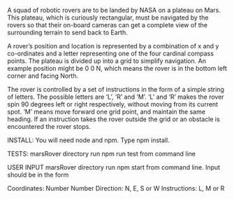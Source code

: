 A squad of robotic rovers are to be landed by NASA on a plateau on Mars. This plateau, which is curiously rectangular, must be navigated by the rovers so that their on-board cameras can get a complete view of the surrounding terrain to send back to Earth.

A rover’s position and location is represented by a combination of x and y co-ordinates and a letter representing one of the four cardinal compass points. The plateau is divided up into a grid to simplify navigation. An example position might be 0 0 N, which means the rover is in the bottom left corner and facing North.

The rover is controlled by a set of instructions in the form of a simple string of letters. The possible letters are ‘L’, ‘R’ and ‘M’. ‘L’ and ‘R’ makes the rover spin 90 degrees left or right respectively, without moving from its current spot. ‘M’ means move forward one grid point, and maintain the same heading. If an instruction takes the rover outside the grid or an obstacle is encountered the rover stops. 

INSTALL:
You will need node and npm. Type npm install.

TESTS: 
marsRover directory run npm run test from command line

USER INPUT
marsRover directory run npm start from command line. Input should be in the form

Coordinates: Number Number
Direction: N, E, S or W
Instructions: L, M or R

